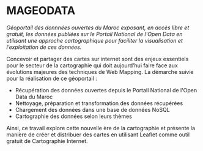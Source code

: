 # MAGEODATA
*Géoportail des donnnées ouvertes du Maroc exposant, en accès libre et gratuit, les données publiées sur le Portail National de l'Open Data en utilisant une approche cartographique pour faciliter la visualisation et l’exploitation de ces données.*

Concevoir et partager des cartes sur internet sont des enjeux essentiels pour le secteur de la cartographie qui doit aujourd’hui faire face aux évolutions majeures des techniques de Web Mapping. La démarche suivie pour la réalisation de ce géoportail :
<ul>
  <li>Récupération des données ouvertes depuis le Portail National de l'Open Data du Maroc</li>
  <li>Nettoyage, préparation et transformation des données récupérées</li>
  <li>Chargement des données dans une base de données NoSQL</li>
  <li>Cartographie des données selon leurs thèmes</li>
</ul>
Ainsi, ce travail explore cette nouvelle ère de la cartographie et présente la manière de créer et distribuer des cartes en utilisant Leaflet comme outil gratuit de Cartographie Internet.
